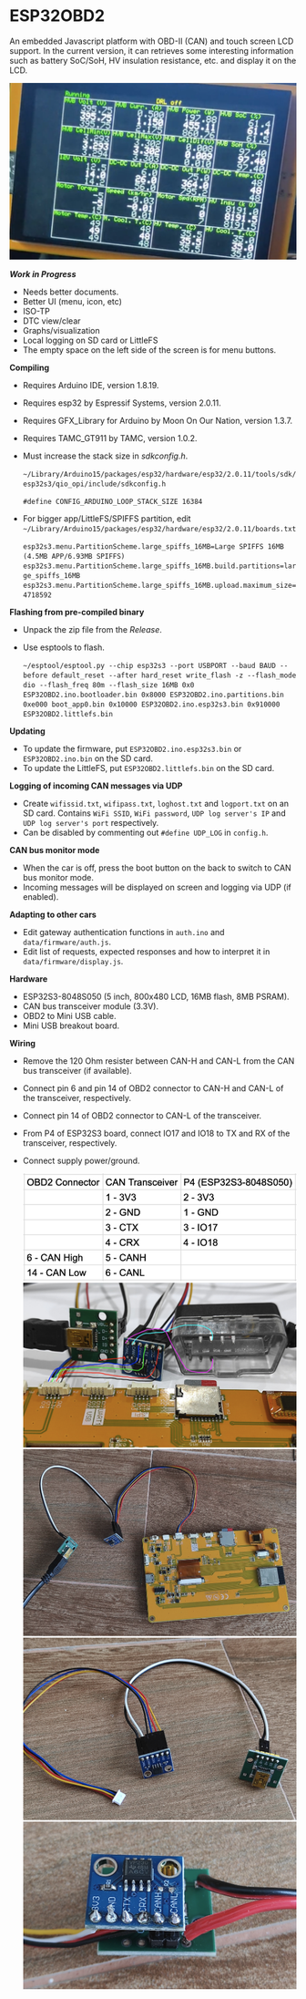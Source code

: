 # ESP32OBD2
An embedded Javascript platform with OBD-II (CAN) and touch screen LCD support.
In the current version, it can retrieves some interesting information such as 
battery SoC/SoH, HV insulation resistance, etc. and display it on the LCD.

  ![Wiring 1](docs/running.png)

***Work in Progress***
- Needs better documents.
- Better UI (menu, icon, etc)
- ISO-TP
- DTC view/clear
- Graphs/visualization
- Local logging on SD card or LittleFS
- The empty space on the left side of the screen is for menu buttons.

**Compiling**
- Requires Arduino IDE, version 1.8.19.
- Requires esp32 by Espressif Systems, version 2.0.11.
- Requires GFX_Library for Arduino by Moon On Our Nation, version 1.3.7.
- Requires TAMC_GT911 by TAMC, version 1.0.2.
- Must increase the stack size in *sdkconfig.h*.
  
   `~/Library/Arduino15/packages/esp32/hardware/esp32/2.0.11/tools/sdk/esp32s3/qio_opi/include/sdkconfig.h`
  
    `#define CONFIG_ARDUINO_LOOP_STACK_SIZE 16384`
- For bigger app/LittleFS/SPIFFS partition, edit  `~/Library/Arduino15/packages/esp32/hardware/esp32/2.0.11/boards.txt`

  `esp32s3.menu.PartitionScheme.large_spiffs_16MB=Large SPIFFS 16MB (4.5MB APP/6.93MB SPIFFS)
  esp32s3.menu.PartitionScheme.large_spiffs_16MB.build.partitions=large_spiffs_16MB
  esp32s3.menu.PartitionScheme.large_spiffs_16MB.upload.maximum_size=4718592`

**Flashing from pre-compiled binary**
- Unpack the zip file from the *Release*.
- Use esptools to flash.
  
  `~/esptool/esptool.py --chip esp32s3 --port USBPORT --baud BAUD --before default_reset --after hard_reset write_flash -z --flash_mode dio --flash_freq 80m --flash_size 16MB 0x0 ESP32OBD2.ino.bootloader.bin 0x8000 ESP32OBD2.ino.partitions.bin 0xe000 boot_app0.bin 0x10000 ESP32OBD2.ino.esp32s3.bin 0x910000 ESP32OBD2.littlefs.bin`

**Updating**
- To update the firmware, put `ESP32OBD2.ino.esp32s3.bin` or `ESP32OBD2.ino.bin` on the SD card.
- To update the LittleFS, put `ESP32OBD2.littlefs.bin` on the SD card.

**Logging of incoming CAN messages via UDP**
- Create `wifissid.txt`, `wifipass.txt`, `loghost.txt` and `logport.txt` on an SD card. Contains `WiFi SSID`, `WiFi password`, `UDP log server's IP` and `UDP log server's port` respectively.
- Can be disabled by commenting out `#define UDP_LOG` in `config.h`.

**CAN bus monitor mode**
- When the car is off, press the boot button on the back to switch to CAN bus monitor mode.
- Incoming messages will be displayed on screen and logging via UDP (if enabled).

**Adapting to other cars**
- Edit gateway authentication functions in `auth.ino` and `data/firmware/auth.js`.
- Edit list of requests, expected responses and how to interpret it in `data/firmware/display.js`.

**Hardware**
- ESP32S3-8048S050 (5 inch, 800x480 LCD, 16MB flash, 8MB PSRAM).
- CAN bus transceiver module (3.3V).
- OBD2 to Mini USB cable.
- Mini USB breakout board.

**Wiring**
- Remove the 120 Ohm resister between CAN-H and CAN-L from the CAN bus transceiver (if available).
- Connect pin 6 and pin 14 of OBD2 connector to CAN-H and CAN-L of the transceiver, respectively.
- Connect pin 14 of OBD2 connector to CAN-L of the transceiver.
- From P4 of ESP32S3 board, connect IO17 and IO18 to TX and RX of the transceiver, respectively.
- Connect supply power/ground.

  ![Wiring](docs/wiring.png)
  ![Wiring 1](docs/wiring1.png)
  ![Wiring 2](docs/wiring2.png)
  ![Wiring 3](docs/wiring3.png)
  ![Wiring 4](docs/wiring4.png)
  
